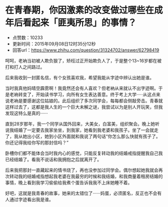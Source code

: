 # 在青春期，你因激素的改变做过哪些在成年后看起来「匪夷所思」的事情？
- 点赞数：10233
- 更新时间：2015年09月08日12时35分12秒
- 回答url：https://www.zhihu.com/question/31324702/answer/62798419
<body>
 <p data-pid="SF8y_Gvw">呵呵，老衲当初被人欺负狠了，矫枉过正开始欺负人了，于是整个13~16岁都在被打和打人之间路过。</p>
 <p data-pid="7jifpnXg">后来我收到一封匿名信，有个女孩喜欢我，希望我能从字迹中辨认出她是谁。</p>
 <p data-pid="vPQmzoJj">当时我真他妈晴空霹雳啊！我竟然还会有人喜欢？但老衲从来就认不出字迹啊。于是老衲转变了，开始读书学习，向所有女生表达善意。终于考上大学·····从这点来说老衲是要感谢这位姑娘的。此后组织了多次同学会，每每都会侧敲旁击。青春就这样过去了，这都是我人生的一个巨大未解之谜，我尝试以为是别人开玩笑，但我发现这特么是真的······</p>
 <p data-pid="yKQRm_wl">直到28岁那年，我一个同学从国外回来，大美女，白富美，组织聚会。晚上她听说我结婚了一定要去我家坐坐，到我家，她看到我老婆和我孩子。坐了一会就走了，我从她出小区，她到小区外面就和我说了两句话“你怎么那么快就有孩子了。你还记得我给你写的那封信吗？”</p>
 <p data-pid="b1u_WZ4H">卧槽你们都不能体会当时我内心的感觉，只能反复转动我的结婚戒指提醒我自己我已经结婚了。看我不说话和我拥抱之后就离开了。</p>
 <p data-pid="PONfChSF">后来我把那封一直藏起来的情书烧了，再也没参加过同学会。偶尔想起她我就会再次转动我的结婚戒指想起我老婆在我最穷的时候和我结婚，和我商量着租房结婚的事情，晚上看到我学习偷偷给我煮个蛋告诉我我不上床她睡不着。</p>
 <p data-pid="NEz5y7dP">好吧，这就是我青春的故事，她来的太错位了······妈蛋，必须匿名，反正也不会有人通过字迹看出我是谁。</p>
</body>